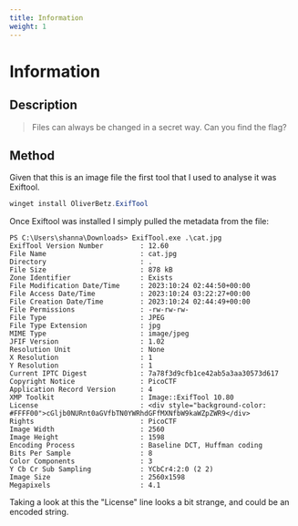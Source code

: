 ```yaml
---
title: Information
weight: 1
---
```

# Information

## Description
> Files can always be changed in a secret way. Can you find the flag?

## Method
Given that this is an image file the first tool that I used to analyse it was Exiftool.

```PowerShell
winget install OliverBetz.ExifTool
```

Once Exiftool was installed I simply pulled the metadata from the file:

```
PS C:\Users\shanna\Downloads> ExifTool.exe .\cat.jpg
ExifTool Version Number         : 12.60
File Name                       : cat.jpg
Directory                       : .
File Size                       : 878 kB
Zone Identifier                 : Exists
File Modification Date/Time     : 2023:10:24 02:44:50+00:00
File Access Date/Time           : 2023:10:24 03:22:27+00:00
File Creation Date/Time         : 2023:10:24 02:44:49+00:00
File Permissions                : -rw-rw-rw-
File Type                       : JPEG
File Type Extension             : jpg
MIME Type                       : image/jpeg
JFIF Version                    : 1.02
Resolution Unit                 : None
X Resolution                    : 1
Y Resolution                    : 1
Current IPTC Digest             : 7a78f3d9cfb1ce42ab5a3aa30573d617
Copyright Notice                : PicoCTF
Application Record Version      : 4
XMP Toolkit                     : Image::ExifTool 10.80
License                         : <div style="background-color: #FFFF00">cGljb0NURnt0aGVfbTN0YWRhdGFfMXNfbW9kaWZpZWR9</div>
Rights                          : PicoCTF
Image Width                     : 2560
Image Height                    : 1598
Encoding Process                : Baseline DCT, Huffman coding
Bits Per Sample                 : 8
Color Components                : 3
Y Cb Cr Sub Sampling            : YCbCr4:2:0 (2 2)
Image Size                      : 2560x1598
Megapixels                      : 4.1
```

Taking a look at this the "License" line looks a bit strange, and could be an encoded string.
